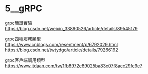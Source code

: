 # 5__gRPC
grpc簡單實驗  
https://blog.csdn.net/weixin_33890526/article/details/89545179  

grpc四種服務類型  
https://www.cnblogs.com/resentment/p/6792029.html  
https://blog.csdn.net/twtydgo/article/details/79266192  

grpc客戶端調用類型  
https://www.itdaan.com/tw/1fb8972e89025ba83c07f8acc29fe9e7  
